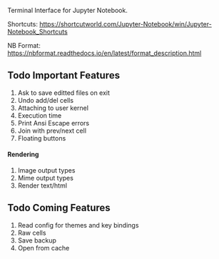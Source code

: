 Terminal Interface for Jupyter Notebook.

Shortcuts: https://shortcutworld.com/Jupyter-Notebook/win/Jupyter-Notebook_Shortcuts

NB Format: https://nbformat.readthedocs.io/en/latest/format_description.html

## Todo Important Features
1. Ask to save editted files on exit
1. Undo add/del cells
1. Attaching to user kernel
1. Execution time
1. Print Ansi Escape errors
1. Join with prev/next cell
1. Floating buttons

#### Rendering
1. Image output types
1. Mime output types
1. Render text/html


## Todo Coming Features
1. Read config for themes and key bindings
1. Raw cells
1. Save backup
1. Open from cache